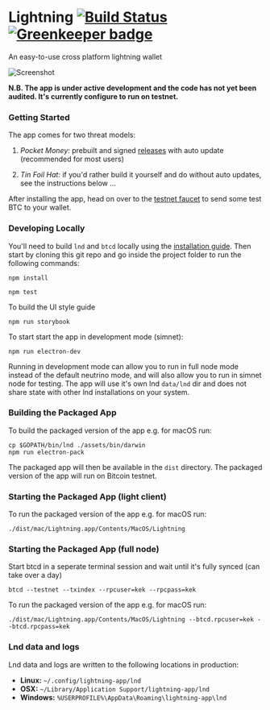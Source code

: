 Lightning [![Build Status](https://travis-ci.org/lightninglabs/lightning-app.svg?branch=master)](https://travis-ci.org/lightninglabs/lightning-app) [![Greenkeeper badge](https://badges.greenkeeper.io/lightninglabs/lightning-app.svg)](https://greenkeeper.io/)
==========

An easy-to-use cross platform lightning wallet

![Screenshot](https://github.com/lightninglabs/lightning-app/releases/download/v0.2.0-prealpha.15/home-screen.png)

**N.B. The app is under active development and the code has not yet been audited. It's currently configure to run on testnet.**

### Getting Started

The app comes for two threat models:

1. *Pocket Money:* prebuilt and signed [releases](https://github.com/lightninglabs/lightning-app/releases) with auto update (recommended for most users)

2. *Tin Foil Hat:* if you'd rather build it yourself and do without auto updates, see the instructions below ...

After installing the app, head on over to the [testnet faucet](https://testnet.coinfaucet.eu/en/) to send some test BTC to your wallet.

### Developing Locally

You'll need to build `lnd` and `btcd` locally using the [installation guide](http://dev.lightning.community/guides/installation/). Then start by cloning this git repo and go inside the project folder to run the following commands:
```
npm install

npm test
```

To build the UI style guide
```
npm run storybook
```

To start start the app in development mode (simnet):
```
npm run electron-dev
```

Running in development mode can allow you to run in full node mode instead of the default neutrino mode, and will also allow you to run in simnet node for testing. The app will use it's own lnd `data/lnd` dir and does not share state with other lnd installations on your system.

### Building the Packaged App

To build the packaged version of the app e.g. for macOS run:
```
cp $GOPATH/bin/lnd ./assets/bin/darwin
npm run electron-pack
```

The packaged app will then be available in the `dist` directory. The packaged version of the app will run on Bitcoin testnet.

### Starting the Packaged App (light client)

To run the packaged version of the app e.g. for macOS run:
```
./dist/mac/Lightning.app/Contents/MacOS/Lightning
```

### Starting the Packaged App (full node)

Start btcd in a seperate terminal session and wait until it's fully synced (can take over a day)
```
btcd --testnet --txindex --rpcuser=kek --rpcpass=kek
```

To run the packaged version of the app e.g. for macOS run:
```
./dist/mac/Lightning.app/Contents/MacOS/Lightning --btcd.rpcuser=kek --btcd.rpcpass=kek
```


### Lnd data and logs
Lnd data and logs are written to the following locations in production:

* **Linux:** `~/.config/lightning-app/lnd`
* **OSX:** `~/Library/Application Support/lightning-app/lnd`
* **Windows:** `%USERPROFILE%\AppData\Roaming\lightning-app\lnd`
